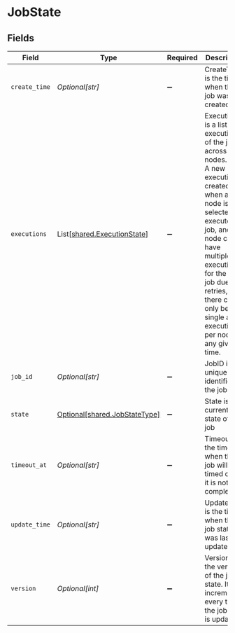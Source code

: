 # JobState


## Fields

| Field                                                                                                                                                                                                                                                                                       | Type                                                                                                                                                                                                                                                                                        | Required                                                                                                                                                                                                                                                                                    | Description                                                                                                                                                                                                                                                                                 |
| ------------------------------------------------------------------------------------------------------------------------------------------------------------------------------------------------------------------------------------------------------------------------------------------- | ------------------------------------------------------------------------------------------------------------------------------------------------------------------------------------------------------------------------------------------------------------------------------------------- | ------------------------------------------------------------------------------------------------------------------------------------------------------------------------------------------------------------------------------------------------------------------------------------------- | ------------------------------------------------------------------------------------------------------------------------------------------------------------------------------------------------------------------------------------------------------------------------------------------- |
| `create_time`                                                                                                                                                                                                                                                                               | *Optional[str]*                                                                                                                                                                                                                                                                             | :heavy_minus_sign:                                                                                                                                                                                                                                                                          | CreateTime is the time when the job was created.                                                                                                                                                                                                                                            |
| `executions`                                                                                                                                                                                                                                                                                | List[[shared.ExecutionState](../../models/shared/executionstate.md)]                                                                                                                                                                                                                        | :heavy_minus_sign:                                                                                                                                                                                                                                                                          | Executions is a list of executions of the job across the nodes.<br/>A new execution is created when a node is selected to execute the job, and a node can have multiple executions for the same<br/>job due to retries, but there can only be a single active execution per node at any given time. |
| `job_id`                                                                                                                                                                                                                                                                                    | *Optional[str]*                                                                                                                                                                                                                                                                             | :heavy_minus_sign:                                                                                                                                                                                                                                                                          | JobID is the unique identifier for the job                                                                                                                                                                                                                                                  |
| `state`                                                                                                                                                                                                                                                                                     | [Optional[shared.JobStateType]](../../models/shared/jobstatetype.md)                                                                                                                                                                                                                        | :heavy_minus_sign:                                                                                                                                                                                                                                                                          | State is the current state of the job                                                                                                                                                                                                                                                       |
| `timeout_at`                                                                                                                                                                                                                                                                                | *Optional[str]*                                                                                                                                                                                                                                                                             | :heavy_minus_sign:                                                                                                                                                                                                                                                                          | TimeoutAt is the time when the job will be timed out if it is not completed.                                                                                                                                                                                                                |
| `update_time`                                                                                                                                                                                                                                                                               | *Optional[str]*                                                                                                                                                                                                                                                                             | :heavy_minus_sign:                                                                                                                                                                                                                                                                          | UpdateTime is the time when the job state was last updated.                                                                                                                                                                                                                                 |
| `version`                                                                                                                                                                                                                                                                                   | *Optional[int]*                                                                                                                                                                                                                                                                             | :heavy_minus_sign:                                                                                                                                                                                                                                                                          | Version is the version of the job state. It is incremented every time the job state is updated.                                                                                                                                                                                             |